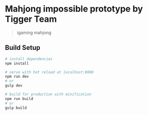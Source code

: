 # Mahjong impossible prototype by Tigger Team

> igaming mahjong

## Build Setup

``` bash
# install dependencies
npm install

# serve with hot reload at localhost:8080
npm run dev
# or
gulp dev

# build for production with minification
npm run build
# or
gulp build
```
